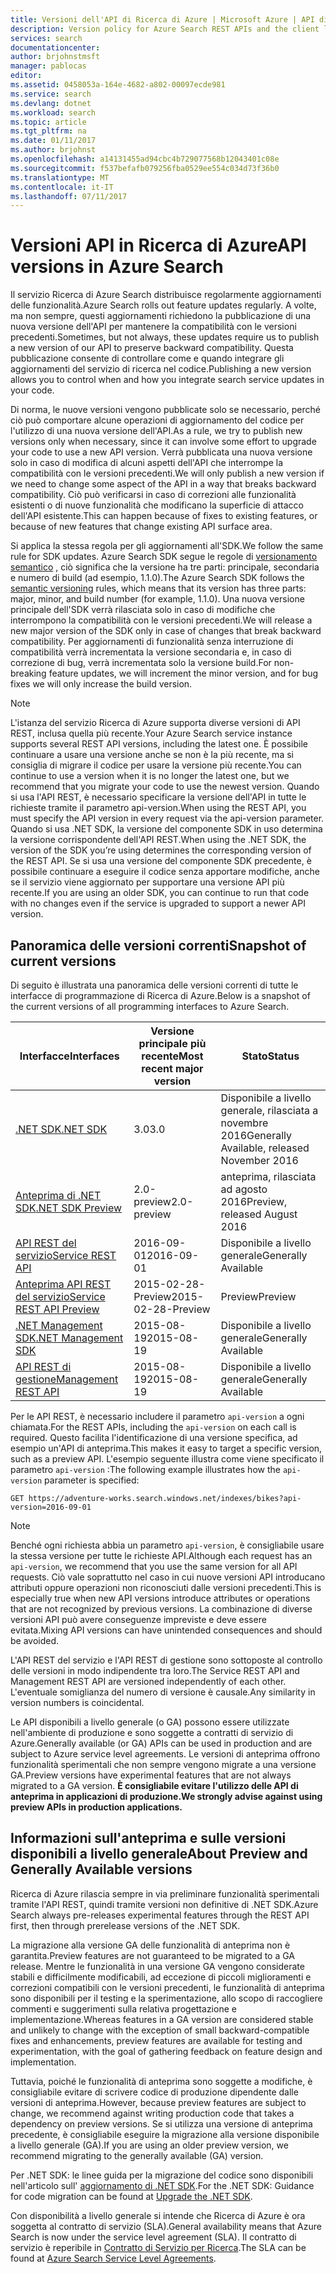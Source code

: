 ```yaml
---
title: Versioni dell'API di Ricerca di Azure | Microsoft Azure | API di ricerca
description: Version policy for Azure Search REST APIs and the client library in the .NET SDK.
services: search
documentationcenter: 
author: brjohnstmsft
manager: pablocas
editor: 
ms.assetid: 0458053a-164e-4682-a802-00097ecde981
ms.service: search
ms.devlang: dotnet
ms.workload: search
ms.topic: article
ms.tgt_pltfrm: na
ms.date: 01/11/2017
ms.author: brjohnst
ms.openlocfilehash: a14131455ad94cbc4b729077568b12043401c08e
ms.sourcegitcommit: f537befafb079256fba0529ee554c034d73f36b0
ms.translationtype: MT
ms.contentlocale: it-IT
ms.lasthandoff: 07/11/2017
---
```

# <a name="api-versions-in-azure-search"></a><span data-ttu-id="be037-103">Versioni API in Ricerca di Azure</span><span class="sxs-lookup"><span data-stu-id="be037-103">API versions in Azure Search</span></span>
<span data-ttu-id="be037-104">Il servizio Ricerca di Azure Search distribuisce regolarmente aggiornamenti delle funzionalità.</span><span class="sxs-lookup"><span data-stu-id="be037-104">Azure Search rolls out feature updates regularly.</span></span> <span data-ttu-id="be037-105">A volte, ma non sempre, questi aggiornamenti richiedono la pubblicazione di una nuova versione dell'API per mantenere la compatibilità con le versioni precedenti.</span><span class="sxs-lookup"><span data-stu-id="be037-105">Sometimes, but not always, these updates require us to publish a new version of our API to preserve backward compatibility.</span></span> <span data-ttu-id="be037-106">Questa pubblicazione consente di controllare come e quando integrare gli aggiornamenti del servizio di ricerca nel codice.</span><span class="sxs-lookup"><span data-stu-id="be037-106">Publishing a new version allows you to control when and how you integrate search service updates in your code.</span></span>

<span data-ttu-id="be037-107">Di norma, le nuove versioni vengono pubblicate solo se necessario, perché ciò può comportare alcune operazioni di aggiornamento del codice per l'utilizzo di una nuova versione dell'API.</span><span class="sxs-lookup"><span data-stu-id="be037-107">As a rule, we try to publish new versions only when necessary, since it can involve some effort to upgrade your code to use a new API version.</span></span> <span data-ttu-id="be037-108">Verrà pubblicata una nuova versione solo in caso di modifica di alcuni aspetti dell'API che interrompe la compatibilità con le versioni precedenti.</span><span class="sxs-lookup"><span data-stu-id="be037-108">We will only publish a new version if we need to change some aspect of the API in a way that breaks backward compatibility.</span></span> <span data-ttu-id="be037-109">Ciò può verificarsi in caso di correzioni alle funzionalità esistenti o di nuove funzionalità che modificano la superficie di attacco dell'API esistente.</span><span class="sxs-lookup"><span data-stu-id="be037-109">This can happen because of fixes to existing features, or because of new features that change existing API surface area.</span></span>

<span data-ttu-id="be037-110">Si applica la stessa regola per gli aggiornamenti all'SDK.</span><span class="sxs-lookup"><span data-stu-id="be037-110">We follow the same rule for SDK updates.</span></span> <span data-ttu-id="be037-111">Azure Search SDK segue le regole di [versionamento semantico](http://semver.org/) , ciò significa che la versione ha tre parti: principale, secondaria e numero di build (ad esempio, 1.1.0).</span><span class="sxs-lookup"><span data-stu-id="be037-111">The Azure Search SDK follows the [semantic versioning](http://semver.org/) rules, which means that its version has three parts: major, minor, and build number (for example, 1.1.0).</span></span> <span data-ttu-id="be037-112">Una nuova versione principale dell'SDK verrà rilasciata solo in caso di modifiche che interrompono la compatibilità con le versioni precedenti.</span><span class="sxs-lookup"><span data-stu-id="be037-112">We will release a new major version of the SDK only in case of changes that break backward compatibility.</span></span> <span data-ttu-id="be037-113">Per aggiornamenti di funzionalità senza interruzione di compatibilità verrà incrementata la versione secondaria e, in caso di correzione di bug, verrà incrementata solo la versione build.</span><span class="sxs-lookup"><span data-stu-id="be037-113">For non-breaking feature updates, we will increment the minor version, and for bug fixes we will only increase the build version.</span></span>

> [!NOTE]
> <span data-ttu-id="be037-114">L'istanza del servizio Ricerca di Azure supporta diverse versioni di API REST, inclusa quella più recente.</span><span class="sxs-lookup"><span data-stu-id="be037-114">Your Azure Search service instance supports several REST API versions, including the latest one.</span></span> <span data-ttu-id="be037-115">È possibile continuare a usare una versione anche se non è la più recente, ma si consiglia di migrare il codice per usare la versione più recente.</span><span class="sxs-lookup"><span data-stu-id="be037-115">You can continue to use a version when it is no longer the latest one, but we recommend that you migrate your code to use the newest version.</span></span> <span data-ttu-id="be037-116">Quando si usa l'API REST, è necessario specificare la versione dell'API in tutte le richieste tramite il parametro api-version.</span><span class="sxs-lookup"><span data-stu-id="be037-116">When using the REST API, you must specify the API version in every request via the api-version parameter.</span></span> <span data-ttu-id="be037-117">Quando si usa .NET SDK, la versione del componente SDK in uso determina la versione corrispondente dell'API REST.</span><span class="sxs-lookup"><span data-stu-id="be037-117">When using the .NET SDK, the version of the SDK you’re using determines the corresponding version of the REST API.</span></span> <span data-ttu-id="be037-118">Se si usa una versione del componente SDK precedente, è possibile continuare a eseguire il codice senza apportare modifiche, anche se il servizio viene aggiornato per supportare una versione API più recente.</span><span class="sxs-lookup"><span data-stu-id="be037-118">If you are using an older SDK, you can continue to run that code with no changes even if the service is upgraded to support a newer API version.</span></span>

## <a name="snapshot-of-current-versions"></a><span data-ttu-id="be037-119">Panoramica delle versioni correnti</span><span class="sxs-lookup"><span data-stu-id="be037-119">Snapshot of current versions</span></span>
<span data-ttu-id="be037-120">Di seguito è illustrata una panoramica delle versioni correnti di tutte le interfacce di programmazione di Ricerca di Azure.</span><span class="sxs-lookup"><span data-stu-id="be037-120">Below is a snapshot of the current versions of all programming interfaces to Azure Search.</span></span>

| <span data-ttu-id="be037-121">Interfacce</span><span class="sxs-lookup"><span data-stu-id="be037-121">Interfaces</span></span> | <span data-ttu-id="be037-122">Versione principale più recente</span><span class="sxs-lookup"><span data-stu-id="be037-122">Most recent major version</span></span> | <span data-ttu-id="be037-123">Stato</span><span class="sxs-lookup"><span data-stu-id="be037-123">Status</span></span> |
| --- | --- | --- |
| [<span data-ttu-id="be037-124">.NET SDK</span><span class="sxs-lookup"><span data-stu-id="be037-124">.NET SDK</span></span>](https://aka.ms/search-sdk) |<span data-ttu-id="be037-125">3.0</span><span class="sxs-lookup"><span data-stu-id="be037-125">3.0</span></span> |<span data-ttu-id="be037-126">Disponibile a livello generale, rilasciata a novembre 2016</span><span class="sxs-lookup"><span data-stu-id="be037-126">Generally Available, released November 2016</span></span> |
| [<span data-ttu-id="be037-127">Anteprima di .NET SDK</span><span class="sxs-lookup"><span data-stu-id="be037-127">.NET SDK Preview</span></span>](https://aka.ms/search-sdk-preview) |<span data-ttu-id="be037-128">2.0-preview</span><span class="sxs-lookup"><span data-stu-id="be037-128">2.0-preview</span></span> |<span data-ttu-id="be037-129">anteprima, rilasciata ad agosto 2016</span><span class="sxs-lookup"><span data-stu-id="be037-129">Preview, released August 2016</span></span> |
| [<span data-ttu-id="be037-130">API REST del servizio</span><span class="sxs-lookup"><span data-stu-id="be037-130">Service REST API</span></span>](https://docs.microsoft.com/rest/api/searchservice/) |<span data-ttu-id="be037-131">2016-09-01</span><span class="sxs-lookup"><span data-stu-id="be037-131">2016-09-01</span></span> |<span data-ttu-id="be037-132">Disponibile a livello generale</span><span class="sxs-lookup"><span data-stu-id="be037-132">Generally Available</span></span> |
| [<span data-ttu-id="be037-133">Anteprima API REST del servizio</span><span class="sxs-lookup"><span data-stu-id="be037-133">Service REST API Preview</span></span>](search-api-2015-02-28-preview.md) |<span data-ttu-id="be037-134">2015-02-28-Preview</span><span class="sxs-lookup"><span data-stu-id="be037-134">2015-02-28-Preview</span></span> |<span data-ttu-id="be037-135">Preview</span><span class="sxs-lookup"><span data-stu-id="be037-135">Preview</span></span> |
| [<span data-ttu-id="be037-136">.NET Management SDK</span><span class="sxs-lookup"><span data-stu-id="be037-136">.NET Management SDK</span></span>](https://aka.ms/search-mgmt-sdk) |<span data-ttu-id="be037-137">2015-08-19</span><span class="sxs-lookup"><span data-stu-id="be037-137">2015-08-19</span></span> |<span data-ttu-id="be037-138">Disponibile a livello generale</span><span class="sxs-lookup"><span data-stu-id="be037-138">Generally Available</span></span> |
| [<span data-ttu-id="be037-139">API REST di gestione</span><span class="sxs-lookup"><span data-stu-id="be037-139">Management REST API</span></span>](https://docs.microsoft.com/rest/api/searchmanagement/) |<span data-ttu-id="be037-140">2015-08-19</span><span class="sxs-lookup"><span data-stu-id="be037-140">2015-08-19</span></span> |<span data-ttu-id="be037-141">Disponibile a livello generale</span><span class="sxs-lookup"><span data-stu-id="be037-141">Generally Available</span></span> |

<span data-ttu-id="be037-142">Per le API REST, è necessario includere il parametro `api-version` a ogni chiamata.</span><span class="sxs-lookup"><span data-stu-id="be037-142">For the REST APIs, including the `api-version` on each call is required.</span></span> <span data-ttu-id="be037-143">Questo facilita l'identificazione di una versione specifica, ad esempio un'API di anteprima.</span><span class="sxs-lookup"><span data-stu-id="be037-143">This makes it easy to target a specific version, such as a preview API.</span></span> <span data-ttu-id="be037-144">L'esempio seguente illustra come viene specificato il parametro `api-version` :</span><span class="sxs-lookup"><span data-stu-id="be037-144">The following example illustrates how the `api-version` parameter is specified:</span></span>

    GET https://adventure-works.search.windows.net/indexes/bikes?api-version=2016-09-01

> [!NOTE]
> <span data-ttu-id="be037-145">Benché ogni richiesta abbia un parametro `api-version`, è consigliabile usare la stessa versione per tutte le richieste API.</span><span class="sxs-lookup"><span data-stu-id="be037-145">Although each request has an `api-version`, we recommend that you use the same version for all API requests.</span></span> <span data-ttu-id="be037-146">Ciò vale soprattutto nel caso in cui nuove versioni API introducano attributi oppure operazioni non riconosciuti dalle versioni precedenti.</span><span class="sxs-lookup"><span data-stu-id="be037-146">This is especially true when new API versions introduce attributes or operations that are not recognized by previous versions.</span></span> <span data-ttu-id="be037-147">La combinazione di diverse versioni API può avere conseguenze impreviste e deve essere evitata.</span><span class="sxs-lookup"><span data-stu-id="be037-147">Mixing API versions can have unintended consequences and should be avoided.</span></span>
>
> <span data-ttu-id="be037-148">L'API REST del servizio e l'API REST di gestione sono sottoposte al controllo delle versioni in modo indipendente tra loro.</span><span class="sxs-lookup"><span data-stu-id="be037-148">The Service REST API and Management REST API are versioned independently of each other.</span></span> <span data-ttu-id="be037-149">L'eventuale somiglianza del numero di versione è causale.</span><span class="sxs-lookup"><span data-stu-id="be037-149">Any similarity in version numbers is coincidental.</span></span>

<span data-ttu-id="be037-150">Le API disponibili a livello generale (o GA) possono essere utilizzate nell'ambiente di produzione e sono soggette a contratti di servizio di Azure.</span><span class="sxs-lookup"><span data-stu-id="be037-150">Generally available (or GA) APIs can be used in production and are subject to Azure service level agreements.</span></span> <span data-ttu-id="be037-151">Le versioni di anteprima offrono funzionalità sperimentali che non sempre vengono migrate a una versione GA.</span><span class="sxs-lookup"><span data-stu-id="be037-151">Preview versions have experimental features that are not always migrated to a GA version.</span></span> <span data-ttu-id="be037-152">**È consigliabile evitare l'utilizzo delle API di anteprima in applicazioni di produzione.**</span><span class="sxs-lookup"><span data-stu-id="be037-152">**We strongly advise against using preview APIs in production applications.**</span></span>

## <a name="about-preview-and-generally-available-versions"></a><span data-ttu-id="be037-153">Informazioni sull'anteprima e sulle versioni disponibili a livello generale</span><span class="sxs-lookup"><span data-stu-id="be037-153">About Preview and Generally Available versions</span></span>
<span data-ttu-id="be037-154">Ricerca di Azure rilascia sempre in via preliminare funzionalità sperimentali tramite l'API REST, quindi tramite versioni non definitive di .NET SDK.</span><span class="sxs-lookup"><span data-stu-id="be037-154">Azure Search always pre-releases experimental features through the REST API first, then through prerelease versions of the .NET SDK.</span></span>

<span data-ttu-id="be037-155">La migrazione alla versione GA delle funzionalità di anteprima non è garantita.</span><span class="sxs-lookup"><span data-stu-id="be037-155">Preview features are not guaranteed to be migrated to a GA release.</span></span> <span data-ttu-id="be037-156">Mentre le funzionalità in una versione GA vengono considerate stabili e difficilmente modificabili, ad eccezione di piccoli miglioramenti e correzioni compatibili con le versioni precedenti, le funzionalità di anteprima sono disponibili per il testing e la sperimentazione, allo scopo di raccogliere commenti e suggerimenti sulla relativa progettazione e implementazione.</span><span class="sxs-lookup"><span data-stu-id="be037-156">Whereas features in a GA version are considered stable and unlikely to change with the exception of small backward-compatible fixes and enhancements, preview features are available for testing and experimentation, with the goal of gathering feedback on feature design and implementation.</span></span>

<span data-ttu-id="be037-157">Tuttavia, poiché le funzionalità di anteprima sono soggette a modifiche, è consigliabile evitare di scrivere codice di produzione dipendente dalle versioni di anteprima.</span><span class="sxs-lookup"><span data-stu-id="be037-157">However, because preview features are subject to change, we recommend against writing production code that takes a dependency on preview versions.</span></span> <span data-ttu-id="be037-158">Se si utilizza una versione di anteprima precedente, è consigliabile eseguire la migrazione alla versione disponibile a livello generale (GA).</span><span class="sxs-lookup"><span data-stu-id="be037-158">If you are using an older preview version, we recommend migrating to the generally available (GA) version.</span></span>

<span data-ttu-id="be037-159">Per .NET SDK: le linee guida per la migrazione del codice sono disponibili nell'articolo sull' [aggiornamento di .NET SDK](search-dotnet-sdk-migration.md).</span><span class="sxs-lookup"><span data-stu-id="be037-159">For the .NET SDK: Guidance for code migration can be found at [Upgrade the .NET SDK](search-dotnet-sdk-migration.md).</span></span>

<span data-ttu-id="be037-160">Con disponibilità a livello generale si intende che Ricerca di Azure è ora soggetta al contratto di servizio (SLA).</span><span class="sxs-lookup"><span data-stu-id="be037-160">General availability means that Azure Search is now under the service level agreement (SLA).</span></span> <span data-ttu-id="be037-161">Il contratto di servizio è reperibile in [Contratto di Servizio per Ricerca](https://azure.microsoft.com/support/legal/sla/search/v1_0/).</span><span class="sxs-lookup"><span data-stu-id="be037-161">The SLA can be found at [Azure Search Service Level Agreements](https://azure.microsoft.com/support/legal/sla/search/v1_0/).</span></span>
